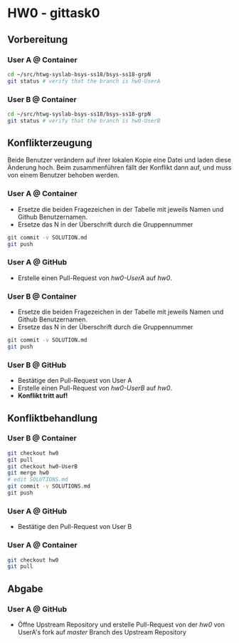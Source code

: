 # HW0 - gittask0

## Vorbereitung

### User A @ Container
```bash
cd ~/src/htwg-syslab-bsys-ss18/bsys-ss18-grpN
git status # verify that the branch is hw0-UserA
```

### User B @ Container
```bash
cd ~/src/htwg-syslab-bsys-ss18/bsys-ss18-grpN
git status # verify that the branch is hw0-UserB
```

## Konflikterzeugung
Beide Benutzer verändern auf ihrer lokalen Kopie eine Datei und laden diese Änderung hoch.
Beim zusammenführen fällt der Konflikt dann auf, und muss von einem Benutzer behoben werden.

### User A @ Container
* Ersetze die beiden Fragezeichen in der Tabelle mit jeweils Namen und Github Benutzernamen.
* Ersetze das N in der Überschrift durch die Gruppennummer

```bash
git commit -v SOLUTION.md
git push
```

### User A @ GitHub
* Erstelle einen Pull-Request von _hw0-UserA_ auf _hw0_.

### User B @ Container
* Ersetze die beiden Fragezeichen in der Tabelle mit jeweils Namen und Github Benutzernamen.
* Ersetze das N in der Überschrift durch die Gruppennummer

```bash
git commit -v SOLUTION.md
git push
```

### User B @ GitHub
* Bestätige den Pull-Request von User A
* Erstelle einen Pull-Request von _hw0-UserB_ auf _hw0_.
* **Konflikt tritt auf!**

## Konfliktbehandlung

### User B @ Container
```bash
git checkout hw0
git pull
git checkout hw0-UserB
git merge hw0
# edit SOLUTIONS.md
git commit -v SOLUTIONS.md
git push
```

### User A @ GitHub
* Bestätige den Pull-Request von User B

### User A @ Container
```bash
git checkout hw0
git pull
```

## Abgabe

### User A @ GitHub
* Öffne Upstream Repository und erstelle Pull-Request von der _hw0_ von UserA's fork auf _master_ Branch des Upstream Repository
